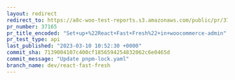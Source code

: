```yaml
---
layout: redirect
redirect_to: https://a8c-woo-test-reports.s3.amazonaws.com/public/pr/37165/api/index.html
pr_number: 37165
pr_title_encoded: "Set+up+%22React+Fast+Fresh%22+in+woocommerce-admin"
pr_test_type: api
last_published: "2023-03-10 10:52:30 +0000"
commit_sha: 7139004107c400cf1856594254832062c6e0465d
commit_message: "Update pnpm-lock.yaml"
branch_name: dev/react-fast-fresh
---
```

